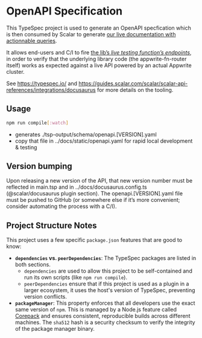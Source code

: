 # OpenAPI Specification

This TypeSpec project is used to generate an OpenAPI specfication which is then consumed by Scalar to generate [our live documentation with actionnable queries](https://appwrite-fn-router.appwrite.network/docs/api).

It allows end-users and C/I to fire [the lib’s _live testing function’s endpoints_](https://github.com/kaibun/appwrite-fn-router/tree/main/functions/Test/), in order to verify that the underlying library code (the appwrite-fn-router itself) works as expected against a live API powered by an actual Appwrite cluster.

See https://typespec.io/ and https://guides.scalar.com/scalar/scalar-api-references/integrations/docusaurus for more details on the tooling.

## Usage

```sh
npm run compile[:watch] 
```

- generates ./tsp-output/schema/openapi.[VERSION].yaml
- copy that file in ../docs/static/openapi.yaml for rapid local development & testing

## Version bumping

Upon releasing a new version of the API, that new version number must be reflected in main.tsp and in ../docs/docusaurus.config.ts (@scalar/docusaurus plugin section). The openapi.[VERSION].yaml file must be pushed to GitHub (or somewhere else if it’s more convenient; consider automating the process with a C/I).

## Project Structure Notes

This project uses a few specific `package.json` features that are good to know:

-   **`dependencies` vs. `peerDependencies`**: The TypeSpec packages are listed in both sections.
    -   `dependencies` are used to allow this project to be self-contained and run its own scripts (like `npm run compile`).
    -   `peerDependencies` ensure that if this project is used as a plugin in a larger ecosystem, it uses the host's version of TypeSpec, preventing version conflicts.
-   **`packageManager`**: This property enforces that all developers use the exact same version of `npm`. This is managed by a Node.js feature called [Corepack](https://nodejs.org/api/corepack.html) and ensures consistent, reproducible builds across different machines. The `sha512` hash is a security checksum to verify the integrity of the package manager binary.
